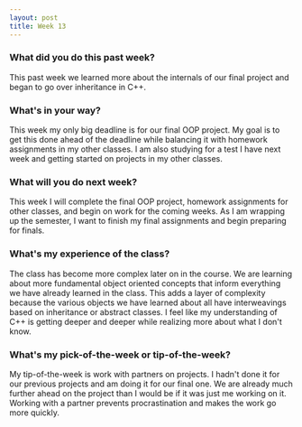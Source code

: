```yaml
---
layout: post
title: Week 13
---
```


### What did you do this past week?

This past week we learned more about the internals of our final project and began to go over inheritance in C++. 

### What's in your way?

This week my only big deadline is for our final OOP project. My goal is to get this done ahead of the deadline while balancing it with homework assignments in my other classes. I am also studying for a test I have next week and getting started on projects in my other classes.

### What will you do next week?

This week I will complete the final OOP project, homework assignments for other classes, and begin on work for the coming weeks. As I am wrapping up the semester, I want to finish my final assignments and begin preparing for finals.

### What's my experience of the class?

The class has become more complex later on in the course. We are learning about more fundamental object oriented concepts that inform everything we have already learned in the class. This adds a layer of complexity because the various objects we have learned about all have interweavings based on inheritance or abstract classes. I feel like my understanding of C++ is getting deeper and deeper while realizing more about what I don't know.

### What's my pick-of-the-week or tip-of-the-week?

My tip-of-the-week is work with partners on projects. I hadn't done it for our previous projects and am doing it for our final one. We are already much further ahead on the project than I would be if it was just me working on it. Working with a partner prevents procrastination and makes the work go more quickly.
